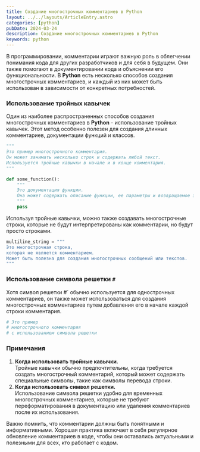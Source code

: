 ```yaml
---
title: Создание многострочных комментариев в Python
layout: ../../layouts/ArticleEntry.astro
categories: [python]
pubDate: 2024-03-24
description: Создание многострочных комментариев в Python
keywords: python
---
```


В программировании, комментарии играют важную роль в облегчении понимания кода для других разработчиков и для себя в будущем. Они также помогают в документировании кода и объяснении его функциональности. В **Python** есть несколько способов создания многострочных комментариев, и каждый из них может быть использован в зависимости от конкретных потребностей.


### Использование тройных кавычек

Один из наиболее распространенных способов создания многострочных комментариев в **Python** - использование тройных кавычек. Этот метод особенно полезен для создания длинных комментариев, документации функций и классов.

```python
"""
Это пример многострочного комментария.
Он может занимать несколько строк и содержать любой текст.
Используется тройные кавычки в начале и в конце комментария.
"""

def some_function():
    """
    Это документация функции.
    Она может содержать описание функции, ее параметры и возвращаемое значение.
    """
    pass
```

Используя тройные кавычки, можно также создавать многострочные строки, которые не будут интерпретированы как комментарии, но будут просто строками.

```python
multiline_string = """
Это многострочная строка,
которая не является комментарием.
Может быть полезна для создания многострочных сообщений или текстов.
"""
```

### Использование символа решетки `#`

Хотя символ решетки #` обычно используется для однострочных комментариев, он также может использоваться для создания многострочных комментариев путем добавления его в начале каждой строки комментария.

```python
# Это пример
# многострочного комментария
# с использованием символа решетки
```

### Примечания

1. **Когда использовать тройные кавычки.**  
Тройные кавычки обычно предпочтительны, когда требуется создать многострочный комментарий, который может содержать специальные символы, такие как символы перевода строки.
2. **Когда использовать символ решетки.**   
Использование символа решетки удобно для временных многострочных комментариев, которые не требуют переформатирования в документацию или удаления комментариев после их использования.

Важно помнить, что комментарии должны быть понятными и информативными. Хорошая практика включает в себя регулярное обновление комментариев в коде, чтобы они оставались актуальными и полезными для всех, кто работает с кодом.